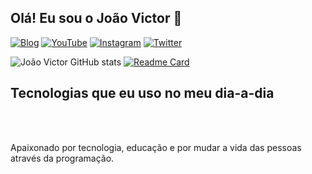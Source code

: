 ## Olá! Eu sou o João Victor 👋

[![Blog](https://img.shields.io/website-up-down-green-red/http/monip.org.svg?label=DevJVS.com&style=for-the-badge&url=https://devjvs.com/)](https://devjvs.com/)
[![YouTube](https://img.shields.io/badge/YouTube-FF0000?style=for-the-badge&logo=youtube&logoColor=white)](https://www.youtube.com/channel/UCVLMNvQnSI6JhQjP_15_CMA)
[![Instagram](https://img.shields.io/badge/Instagram-E4405F?style=for-the-badge&logo=instagram&logoColor=white)](https://instagram.com/devjvs?igshid=YmMyMTA2M2Y=)
[![Twitter](https://img.shields.io/badge/Twitter-1DA1F2?style=for-the-badge&logo=twitter&logoColor=white)](https://twitter.com/_devjvs)

![João Victor GitHub stats](https://github-readme-stats.vercel.app/api?username=devjvs&show_icons=true&theme=dark)
[![Readme Card](https://github-readme-stats.vercel.app/api/pin/?username=anuraghazra&repo=github-readme-stats)](https://github.com/anuraghazra/github-readme-stats)

## Tecnologias que eu uso no meu dia-a-dia
<div style="display: inline_block">
    <img src="https://img.shields.io/badge/HTML5-E34F26?style=for-the-badge&logo=html5&logoColor=white" alt="" align="center">
    <img src="https://img.shields.io/badge/CSS3-1572B6?style=for-the-badge&logo=css3&logoColor=white" alt="" align="center">
    <img src="https://img.shields.io/badge/JavaScript-F7DF1E?style=for-the-badge&logo=javascript&logoColor=black" alt="" align="center">
    <img src="https://img.shields.io/badge/React-20232A?style=for-the-badge&logo=react&logoColor=61DAFB" alt="" align="center">
    <img src="https://img.shields.io/badge/Java-ED8B00?style=for-the-badge&logo=java&logoColor=white" alt="" align="center">
    <img src="https://img.shields.io/badge/.NET-5C2D91?style=for-the-badge&logo=.net&logoColor=white" alt="" align="center">
</div><br/>

Apaixonado por tecnologia, educação e por mudar a vida das pessoas através da programação.
